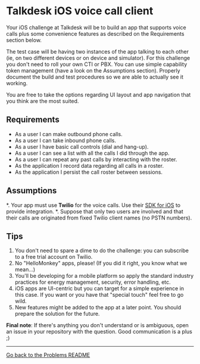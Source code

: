 # Talkdesk iOS voice call client


Your iOS challenge at Talkdesk will be to build an app that supports voice calls plus some convenience features as described on the Requirements section below.

The test case will be having two instances of the app talking to each other (ie, on two different devices or on device and simulator). For this challenge you don't need to roll your own CTI or PBX. You can use simple capability token management (have a look on the Assumptions section). Properly document the build and test procedures so we are able to actually see it working.

You are free to take the options regarding UI layout and app navigation that you think are the most suited.

## Requirements

* As a user I can make outbound phone calls.
* As a user I can take inbound phone calls.
* As a user I have basic call controls (dial and hang-up).
* As a user I can see a list with all the calls I did through the app.
* As a user I can repeat any past calls by interacting with the roster.
* As the application I record data regarding all calls in a roster.
* As the application I persist the call roster between sessions.

## Assumptions

*. Your app must use **Twilio** for the voice calls. Use their [SDK for iOS](https://www.twilio.com/docs/api/client/ios) to provide integration. 
*. Suppose that only two users are involved and that their calls are originated from fixed Twilio client names (no PSTN numbers).
   
## Tips

 1. You don't need to spare a dime to do the challenge: you can subscribe to a free trial account on Twilio.
 2. No "HelloMonkey" apps, please! (If you did it right, you know what we mean...)
 3. You'll be developing for a mobile platform so apply the standard industry practices for energy management, security, error handling, etc.
 4. iOS apps are UI-centric but you can target for a simple experience in this case. If you want or you have that "special touch" feel free to go wild.
 5. New features might be added to the app at a later point. You should prepare the solution for the future.


**Final note**: If there's anything you don't understand or is ambiguous, open an issue in your repository with the question.
Good communication is a plus ;)

---
[Go back to the Problems README](README.md)
